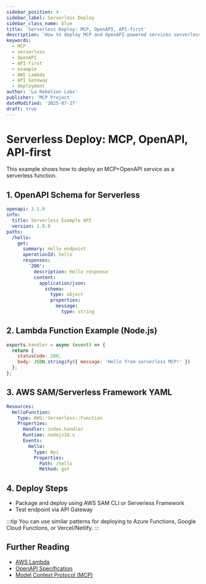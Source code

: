 ```yaml
---
sidebar_position: 4
sidebar_label: Serverless Deploy
sidebar_class_name: blue
title: 'Serverless Deploy: MCP, OpenAPI, API-first'
description: 'How to deploy MCP and OpenAPI-powered services serverlessly using AWS Lambda and API Gateway. Includes YAML, code, and best practices.'
keywords:
  - MCP
  - serverless
  - OpenAPI
  - API-first
  - example
  - AWS Lambda
  - API Gateway
  - deployment
author: 'La Rebelion Labs'
publisher: 'MCP Project'
dateModified: '2025-07-27'
draft: true
---
```


# Serverless Deploy: MCP, OpenAPI, API-first

This example shows how to deploy an MCP+OpenAPI service as a serverless function.

## 1. OpenAPI Schema for Serverless
```yaml
openapi: 3.1.0
info:
  title: Serverless Example API
  version: 1.0.0
paths:
  /hello:
    get:
      summary: Hello endpoint
      operationId: hello
      responses:
        '200':
          description: Hello response
          content:
            application/json:
              schema:
                type: object
                properties:
                  message:
                    type: string
```

## 2. Lambda Function Example (Node.js)
```js
exports.handler = async (event) => {
  return {
    statusCode: 200,
    body: JSON.stringify({ message: 'Hello from serverless MCP!' })
  };
};
```

## 3. AWS SAM/Serverless Framework YAML
```yaml
Resources:
  HelloFunction:
    Type: AWS::Serverless::Function
    Properties:
      Handler: index.handler
      Runtime: nodejs18.x
      Events:
        Hello:
          Type: Api
          Properties:
            Path: /hello
            Method: get
```

## 4. Deploy Steps
- Package and deploy using AWS SAM CLI or Serverless Framework
- Test endpoint via API Gateway

:::tip
You can use similar patterns for deploying to Azure Functions, Google Cloud Functions, or Vercel/Netlify.
:::

## Further Reading
- [AWS Lambda](https://aws.amazon.com/lambda/)
- [OpenAPI Specification](https://swagger.io/specification/)
- [Model Context Protocol (MCP)](https://github.com/la-rebelion)
